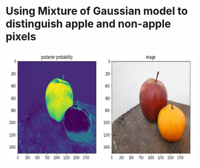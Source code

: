 # Using Mixture of Gaussian model to distinguish apple and non-apple pixels


<img src="prob_mask.jpg" width="600" height="300" />
